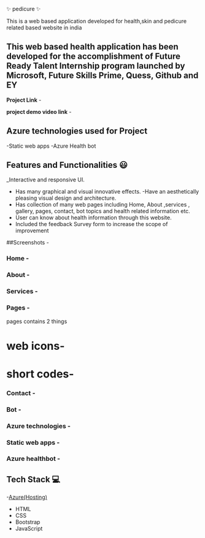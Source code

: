 ✨ pedicure ✨

This is a web based application developed for health,skin and pedicure related based website in india

## This web based health application has been developed for the accomplishment of Future Ready Talent Internship program launched by Microsoft, Future Skills Prime, Quess, Github and EY

**Project Link** -

**project demo video link** - 

## Azure technologies used for Project

-Static web apps 
-Azure Health bot

## Features and Functionalities 😃

_Interactive and responsive UI.
- Has many graphical and visual innovative effects.
-Have an aesthetically pleasing visual design and architecture.
- Has collection of many web pages including Home, About ,services , gallery, pages, contact, bot topics and health related information etc.
- User can know about health information through this website. 
- Included the feedback Survey form to increase the scope of improvement 

##Screenshots -
### Home -


### About -

### Services -

### Pages -
pages contains 2 things 

# web icons-

# short codes-

### Contact  - 

### Bot -

### Azure technologies -

### Static web apps -

### Azure healthbot -

## Tech Stack 💻


-[Azure(Hosting)](https://azure.microsoft.com/en-in/features/azure-portal/) 
- HTML
- CSS 
- Bootstrap 
- JavaScript 
